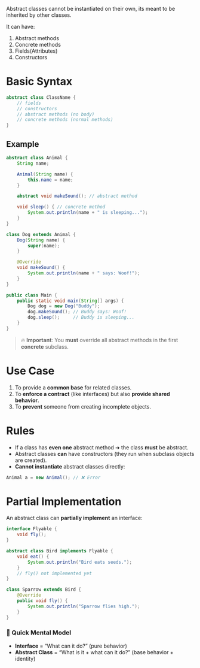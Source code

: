Abstract classes cannot be instantiated on their own, its meant to be inherited by other classes.

It can have: 
1. Abstract methods
2. Concrete methods
3. Fields(Attributes)
4. Constructors

# Basic Syntax

```Java
abstract class ClassName {
    // fields
    // constructors
    // abstract methods (no body)
    // concrete methods (normal methods)
}
```

## Example
```Java
abstract class Animal {
    String name;

    Animal(String name) {
        this.name = name;
    }

    abstract void makeSound(); // abstract method

    void sleep() { // concrete method
        System.out.println(name + " is sleeping...");
    }
}

class Dog extends Animal {
    Dog(String name) {
        super(name);
    }

    @Override
    void makeSound() {
        System.out.println(name + " says: Woof!");
    }
}
```

```Java
public class Main {
    public static void main(String[] args) {
        Dog dog = new Dog("Buddy");
        dog.makeSound(); // Buddy says: Woof!
        dog.sleep();     // Buddy is sleeping...
    }
}
```

> 🔥 **Important**: You **must** override all abstract methods in the first **concrete** subclass.

# Use Case
1. To provide a **common base** for related classes.
2. To **enforce a contract** (like interfaces) but also **provide shared behavior**.
3. To **prevent** someone from creating incomplete objects.

# Rules
- If a class has **even one** abstract method ➔ the class **must** be abstract.
- Abstract classes **can** have constructors (they run when subclass objects are created).
- **Cannot instantiate** abstract classes directly:

```Java
Animal a = new Animal(); // ❌ Error
```

# Partial Implementation

An abstract class can **partially implement** an interface:

```Java
interface Flyable {
    void fly();
}

abstract class Bird implements Flyable {
    void eat() {
        System.out.println("Bird eats seeds.");
    }
    // fly() not implemented yet
}

class Sparrow extends Bird {
    @Override
    public void fly() {
        System.out.println("Sparrow flies high.");
    }
}
```

### **🧠 Quick Mental Model**

- **Interface** = “What can it do?” (pure behavior)
- **Abstract Class** = “What is it + what can it do?” (base behavior + identity)

